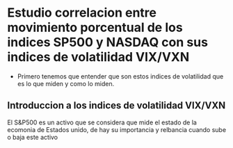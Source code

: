 # Estudio correlacion entre movimiento porcentual de los indices SP500 y NASDAQ con sus indices de volatilidad VIX/VXN

- Primero tenemos que entender que son estos indices de volatilidad que es lo que miden y como lo miden.
## Introduccion a los indices de volatilidad VIX/VXN

El S&P500 es un activo que se considera que mide el estado de la ecomonia de Estados unido, de hay su importancia y relbancia cuando sube o baja este activo 
